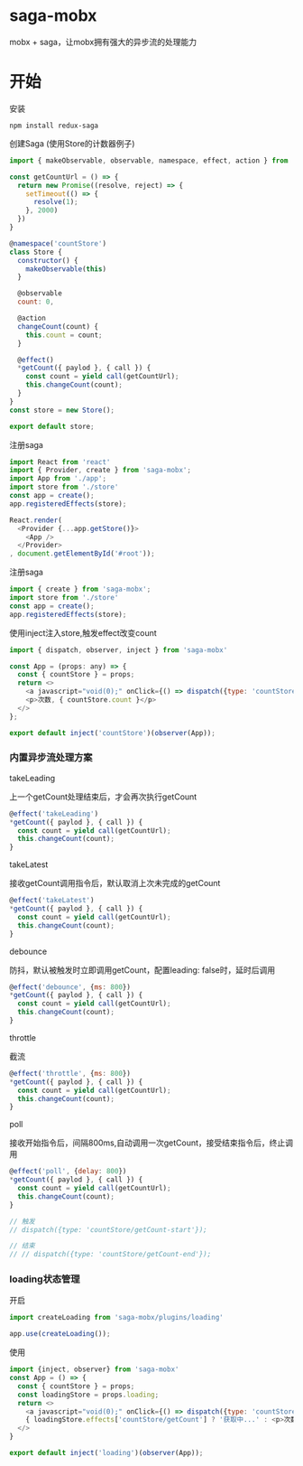 # saga-mobx
mobx + saga，让mobx拥有强大的异步流的处理能力

# 开始

安装

```
npm install redux-saga
```

创建Saga (使用Store的计数器例子)
```javascript
import { makeObservable, observable, namespace, effect, action } from 'saga-mobx'

const getCountUrl = () => {
  return new Promise((resolve, reject) => {
    setTimeout(() => {
      resolve(1);
    }, 2000)
  })
}

@namespace('countStore')
class Store {
  constructor() {
    makeObservable(this)
  }

  @observable
  count: 0,

  @action
  changeCount(count) {
    this.count = count;
  }

  @effect()
  *getCount({ paylod }, { call }) {
    const count = yield call(getCountUrl);
    this.changeCount(count);
  }
}
const store = new Store();

export default store;
```

注册saga
```javascript
import React from 'react'
import { Provider, create } from 'saga-mobx';
import App from './app';
import store from './store'
const app = create();
app.registeredEffects(store);

React.render(
  <Provider {...app.getStore()}>
    <App />
  </Provider>
, document.getElementById('#root'));
```

注册saga
```javascript
import { create } from 'saga-mobx';
import store from './store'
const app = create();
app.registeredEffects(store);
```

使用inject注入store,触发effect改变count
```javascript
import { dispatch, observer, inject } from 'saga-mobx'

const App = (props: any) => {
  const { countStore } = props;
  return <>
    <a javascript="void(0);" onClick={() => dispatch({type: 'countStore/getCount'})}>获取次数</a>
    <p>次数, { countStore.count }</p>
  </>
};

export default inject('countStore')(observer(App));
```

### 内置异步流处理方案

takeLeading

上一个getCount处理结束后，才会再次执行getCount
```javascript
@effect('takeLeading')
*getCount({ paylod }, { call }) {
  const count = yield call(getCountUrl);
  this.changeCount(count);
}
```

takeLatest

接收getCount调用指令后，默认取消上次未完成的getCount
```javascript
@effect('takeLatest')
*getCount({ paylod }, { call }) {
  const count = yield call(getCountUrl);
  this.changeCount(count);
}
```

debounce

防抖，默认被触发时立即调用getCount，配置leading: false时，延时后调用
```javascript
@effect('debounce', {ms: 800})
*getCount({ paylod }, { call }) {
  const count = yield call(getCountUrl);
  this.changeCount(count);
}
```

throttle

截流
```javascript
@effect('throttle', {ms: 800})
*getCount({ paylod }, { call }) {
  const count = yield call(getCountUrl);
  this.changeCount(count);
}
```

poll

接收开始指令后，间隔800ms,自动调用一次getCount，接受结束指令后，终止调用
```javascript
@effect('poll', {delay: 800})
*getCount({ paylod }, { call }) {
  const count = yield call(getCountUrl);
  this.changeCount(count);
}

// 触发
// dispatch({type: 'countStore/getCount-start'});

// 结束
// // dispatch({type: 'countStore/getCount-end'});
```

### loading状态管理

开启
```javascript
import createLoading from 'saga-mobx/plugins/loading'

app.use(createLoading());
```

使用
```javascript
import {inject, observer} from 'saga-mobx'
const App = () => {
  const { countStore } = props;
  const loadingStore = props.loading;
  return <>
    <a javascript="void(0);" onClick={() => dispatch({type: 'countStore/getCount'})}>获取次数</a>
    { loadingStore.effects['countStore/getCount'] ? '获取中...' : <p>次数, { countStore.count }</p>}
  </>
}

export default inject('loading')(observer(App));
```